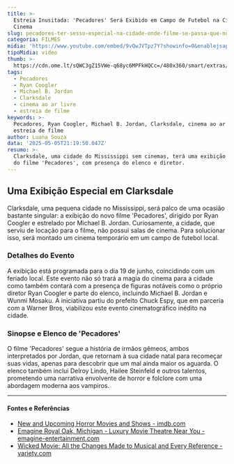 ```yaml
---
title: >-
  Estreia Inusitada: 'Pecadores' Será Exibido em Campo de Futebol na Cidade Sem
  Cinema
slug: pecadores-ter-sesso-especial-na-cidade-onde-filme-se-passa-que-no-tem-cinema
categoria: FILMES
midia: 'https://www.youtube.com/embed/9vQwJVTpz7Y?showinfo=0&enablejsapi=1'
tipoMidia: video
thumb: >-
  https://cdn.ome.lt/sQWC3gZ15VWe-q68yc6MPFkHQCc=/480x360/smart/extras/conteudos/Captura_de_tela_2025-05-05_172352.png
tags:
  - Pecadores
  - Ryan Coogler
  - Michael B. Jordan
  - Clarksdale
  - cinema ao ar livre
  - estreia de filme
keywords: >-
  Pecadores, Ryan Coogler, Michael B. Jordan, Clarksdale, cinema ao ar livre,
  estreia de filme
author: Luana Souza
data: '2025-05-05T21:19:50.047Z'
resumo: >-
  Clarksdale, uma cidade do Mississippi sem cinemas, terá uma exibição especial
  do filme 'Pecadores', com presença do elenco e diretor.
---
```


## Uma Exibição Especial em Clarksdale

Clarksdale, uma pequena cidade no Mississippi, será palco de uma ocasião bastante singular: a exibição do novo filme 'Pecadores', dirigido por Ryan Coogler e estrelado por Michael B. Jordan. Curiosamente, a cidade, que serviu de locação para o filme, não possui salas de cinema. Para solucionar isso, será montado um cinema temporário em um campo de futebol local.

### Detalhes do Evento

A exibição está programada para o dia 19 de junho, coincidindo com um feriado local. Este evento não só trará a magia do cinema para a cidade como também contará com a presença de figuras notáveis como o próprio diretor Ryan Coogler e parte do elenco, incluindo Michael B. Jordan e Wunmi Mosaku. A iniciativa partiu do prefeito Chuck Espy, que em parceria com a Warner Bros, viabilizou este evento cinematográfico inédito na cidade.

### Sinopse e Elenco de 'Pecadores'

O filme 'Pecadores' segue a história de irmãos gêmeos, ambos interpretados por Jordan, que retornam à sua cidade natal para recomeçar suas vidas, apenas para descobrir que um mal ainda maior os aguarda. O elenco também inclui Delroy Lindo, Hailee Steinfeld e outros talentos, prometendo uma narrativa envolvente de horror e folclore com uma abordagem moderna aos vampiros.

---

#### Fontes e Referências

- [New and Upcoming Horror Movies and Shows - imdb.com](https://www.imdb.com/list/ls528329180/)
- [Emagine Royal Oak, Michigan - Luxury Movie Theatre Near You - emagine-entertainment.com](https://www.emagine-entertainment.com/theatres/emagine-royal-oak/)
- [Wicked Movie: All the Changes Made to Musical and Every Reference - variety.com](https://variety.com/lists/wicked-movie-changes-musical-references/)
